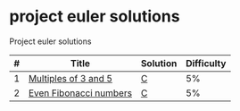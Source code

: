 # project euler solutions
Project euler solutions


| # | Title | Solution | Difficulty |
|---| ----- | -------- | ---------- |
|1|[Multiples of 3 and 5](https://projecteuler.net/problem=1)|[C](https://github.com/cocoa-maemae/project_euler/blob/master/c/problem1.c)| 5% |
|2|[Even Fibonacci numbers](https://projecteuler.net/problem=2)|[C](https://github.com/cocoa-maemae/project_euler/blob/master/c/EvenFibonacciNumbers.c)| 5% |
